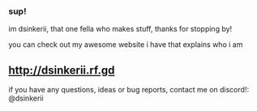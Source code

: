 ### sup!

im dsinkerii, that one fella who makes stuff, thanks for stopping by!

you can check out my awesome website i have that explains who i am

## http://dsinkerii.rf.gd

if you have any questions, ideas or bug reports, contact me on discord!: @dsinkerii
